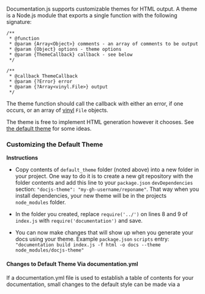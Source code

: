 Documentation.js supports customizable themes for HTML output. A theme is a Node.js
module that exports a single function with the following signature:

```
/**
 * @function
 * @param {Array<Object>} comments - an array of comments to be output
 * @param {Object} options - theme options
 * @param {ThemeCallback} callback - see below
 */

/**
 * @callback ThemeCallback
 * @param {?Error} error
 * @param {?Array<vinyl.File>} output
 */
```

The theme function should call the callback with either an error, if one occurs,
or an array of [vinyl](https://github.com/gulpjs/vinyl) `File` objects.

The theme is free to implement HTML generation however it chooses. See
[the default theme](https://github.com/documentationjs/documentation/tree/master/src/default_theme)
for some ideas.

### Customizing the Default Theme

**Instructions**

- Copy contents of `default_theme` folder (noted above) into a new folder in your project.  One way to do it is to create a new git repository with the folder contents and add this line to your `package.json` `devDependencies` section:    `"docjs-theme": "my-gh-username/reponame"`.   That way when you install dependencies, your new theme will be in the projects `node_modules` folder.

- In the folder you created, replace `require('../')` on lines 8 and 9 of `index.js` with `require('documentation')` and save.

- You can now make changes that will show up when you generate your docs using your theme.   Example `package.json` `scripts` entry: `"documentation build index.js -f html -o docs --theme node_modules/docjs-theme"`

#### Changes to Default Theme Via documentation.yml

If a documentation.yml file is used to establish a table of contents for your documentation, small changes to the default style can be made via a <style> element in the documentation.yml file. 
  
For example, if you have you have a section header and text to describe the section, you can put it at the same level of the text as shown below:

```
- name: Section Header Name
    description: |
      <head>
        <style>
        h2{
          color:black;
        }
          code.black{
            background-color: #295377;
            overflow: hidden;
            padding: 0.5rem;
            color: white;
            font: 0.8rem Inconsolata, monospace;
            width:100%;          
          }
        </style>
      </head>

      ### Sub Section header
      Text that describes the section and sub-section here.
```
Any changes to elements and classes that also exist in the standard theme will be overwritten by what is in the documentation.yml. This opens up the possibility of the same CSS being defined twice, which can be confusing and is not best practice. However, it is easy to change HTML style this way. Recommend only using classes defined this way that do not exist in the standard documentation.js theme.

### Theming Markdown

The default Markdown generator for documentation.js isn't customizable - instead
of a plain-text theme, it's generated by creating an AST and then rendering
it with [remark](https://remark.js.org/). If you need something extra in Markdown,
you can either rally for that thing to be included in the default theme,
or you can hack around it by using an HTML theme that outputs Markdown.
